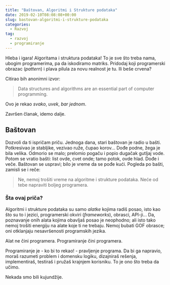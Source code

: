 ```yaml
---
title: "Baštovan, Algoritmi i Strukture podataka"
date: 2019-02-10T08:08:08+00:00
slug: bastovan-algoritmi-i-strukture-podataka
categories:
  - Razvoj
tag:
  - razvoj
  - programiranje
---
```


Hleba i igara! Algoritama i struktura podataka! To je sve što treba nama, ubogim programerima, pa da iskodiramo matriks. Pridodaj koji programerski obrazac (_pattern_) i plava pilula za novu realnost je tu. Ili beše crvena?

<!--more-->

Citirao bih anonimni izvor:

> Data structures and algorithms are an essential part of computer programming.

Ovo je rekao _svako_, _uvek_, _bar jednom_.

Završen članak, idemo dalje.

## Baštovan

Dozvoli da ti ispričam priču. Jednoga dana, stari baštovan je radio u bašti. Potkresivao je stabljike, vezivao ruže, čupao korov... Dođe podne, žega je bila velika. Odmorio se malo; prelomio pogaču i popio dugačak gutljaj vode. Potom se vratio bašti: list ovde, cvet onde; tamo potok, ovde hlad. Dođe i veče. Baštovan se uspravi; bilo je vreme da se pođe kući. Pogleda po bašti, zamisli se i reče:

> Ne, nemoj trošiti vreme na algoritme i strukture podataka. Neće od tebe napraviti boljeg programera.

### Šta ovaj priča?

Algoritmi i strukture podataka su samo _alatke_ kojima radiš posao, isto kao što su to i jezici, programerski okviri (_frameworks_), obrasci, API-ji... Da, poznavanje onih alata kojima obavljaš posao je neophodno; ali isto tako nemoj trošiti energiju na alate koje ti ne trebaju. Nemoj bubati GOF obrasce; oni otklanjaju nesavršenosti programskih jezika.

Alat ne čini programera. Programiranje čini programera.

Programiranje je - ko bi to rekao! - pravljenje programa. Da bi ga napravio, moraš razumeti problem i domensku logiku, dizajniraš rešenja, implementiraš, testiraš i pružaš krajnjem korisniku. To je ono što treba da učimo.

Nekada smo bili kujundžije.
